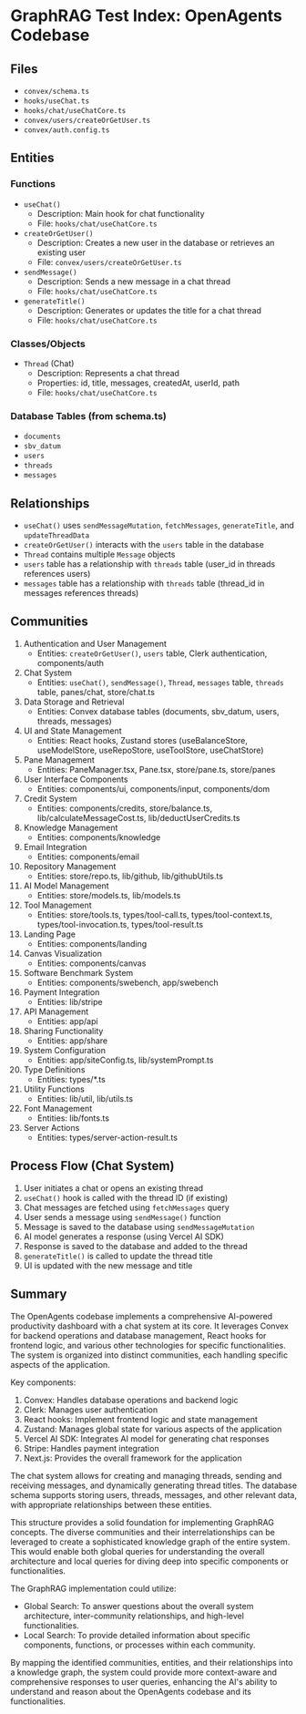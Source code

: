 # GraphRAG Test Index: OpenAgents Codebase

## Files
- `convex/schema.ts`
- `hooks/useChat.ts`
- `hooks/chat/useChatCore.ts`
- `convex/users/createOrGetUser.ts`
- `convex/auth.config.ts`

## Entities

### Functions
- `useChat()`
  - Description: Main hook for chat functionality
  - File: `hooks/chat/useChatCore.ts`
- `createOrGetUser()`
  - Description: Creates a new user in the database or retrieves an existing user
  - File: `convex/users/createOrGetUser.ts`
- `sendMessage()`
  - Description: Sends a new message in a chat thread
  - File: `hooks/chat/useChatCore.ts`
- `generateTitle()`
  - Description: Generates or updates the title for a chat thread
  - File: `hooks/chat/useChatCore.ts`

### Classes/Objects
- `Thread` (Chat)
  - Description: Represents a chat thread
  - Properties: id, title, messages, createdAt, userId, path
  - File: `hooks/chat/useChatCore.ts`

### Database Tables (from schema.ts)
- `documents`
- `sbv_datum`
- `users`
- `threads`
- `messages`

## Relationships
- `useChat()` uses `sendMessageMutation`, `fetchMessages`, `generateTitle`, and `updateThreadData`
- `createOrGetUser()` interacts with the `users` table in the database
- `Thread` contains multiple `Message` objects
- `users` table has a relationship with `threads` table (user_id in threads references users)
- `messages` table has a relationship with `threads` table (thread_id in messages references threads)

## Communities
1. Authentication and User Management
   - Entities: `createOrGetUser()`, `users` table, Clerk authentication, components/auth
2. Chat System
   - Entities: `useChat()`, `sendMessage()`, `Thread`, `messages` table, `threads` table, panes/chat, store/chat.ts
3. Data Storage and Retrieval
   - Entities: Convex database tables (documents, sbv_datum, users, threads, messages)
4. UI and State Management
   - Entities: React hooks, Zustand stores (useBalanceStore, useModelStore, useRepoStore, useToolStore, useChatStore)
5. Pane Management
   - Entities: PaneManager.tsx, Pane.tsx, store/pane.ts, store/panes
6. User Interface Components
   - Entities: components/ui, components/input, components/dom
7. Credit System
   - Entities: components/credits, store/balance.ts, lib/calculateMessageCost.ts, lib/deductUserCredits.ts
8. Knowledge Management
   - Entities: components/knowledge
9. Email Integration
   - Entities: components/email
10. Repository Management
    - Entities: store/repo.ts, lib/github, lib/githubUtils.ts
11. AI Model Management
    - Entities: store/models.ts, lib/models.ts
12. Tool Management
    - Entities: store/tools.ts, types/tool-call.ts, types/tool-context.ts, types/tool-invocation.ts, types/tool-result.ts
13. Landing Page
    - Entities: components/landing
14. Canvas Visualization
    - Entities: components/canvas
15. Software Benchmark System
    - Entities: components/swebench, app/swebench
16. Payment Integration
    - Entities: lib/stripe
17. API Management
    - Entities: app/api
18. Sharing Functionality
    - Entities: app/share
19. System Configuration
    - Entities: app/siteConfig.ts, lib/systemPrompt.ts
20. Type Definitions
    - Entities: types/*.ts
21. Utility Functions
    - Entities: lib/util, lib/utils.ts
22. Font Management
    - Entities: lib/fonts.ts
23. Server Actions
    - Entities: types/server-action-result.ts

## Process Flow (Chat System)
1. User initiates a chat or opens an existing thread
2. `useChat()` hook is called with the thread ID (if existing)
3. Chat messages are fetched using `fetchMessages` query
4. User sends a message using `sendMessage()` function
5. Message is saved to the database using `sendMessageMutation`
6. AI model generates a response (using Vercel AI SDK)
7. Response is saved to the database and added to the thread
8. `generateTitle()` is called to update the thread title
9. UI is updated with the new message and title

## Summary
The OpenAgents codebase implements a comprehensive AI-powered productivity dashboard with a chat system at its core. It leverages Convex for backend operations and database management, React hooks for frontend logic, and various other technologies for specific functionalities. The system is organized into distinct communities, each handling specific aspects of the application.

Key components:
1. Convex: Handles database operations and backend logic
2. Clerk: Manages user authentication
3. React hooks: Implement frontend logic and state management
4. Zustand: Manages global state for various aspects of the application
5. Vercel AI SDK: Integrates AI model for generating chat responses
6. Stripe: Handles payment integration
7. Next.js: Provides the overall framework for the application

The chat system allows for creating and managing threads, sending and receiving messages, and dynamically generating thread titles. The database schema supports storing users, threads, messages, and other relevant data, with appropriate relationships between these entities.

This structure provides a solid foundation for implementing GraphRAG concepts. The diverse communities and their interrelationships can be leveraged to create a sophisticated knowledge graph of the entire system. This would enable both global queries for understanding the overall architecture and local queries for diving deep into specific components or functionalities.

The GraphRAG implementation could utilize:
- Global Search: To answer questions about the overall system architecture, inter-community relationships, and high-level functionalities.
- Local Search: To provide detailed information about specific components, functions, or processes within each community.

By mapping the identified communities, entities, and their relationships into a knowledge graph, the system could provide more context-aware and comprehensive responses to user queries, enhancing the AI's ability to understand and reason about the OpenAgents codebase and its functionalities.